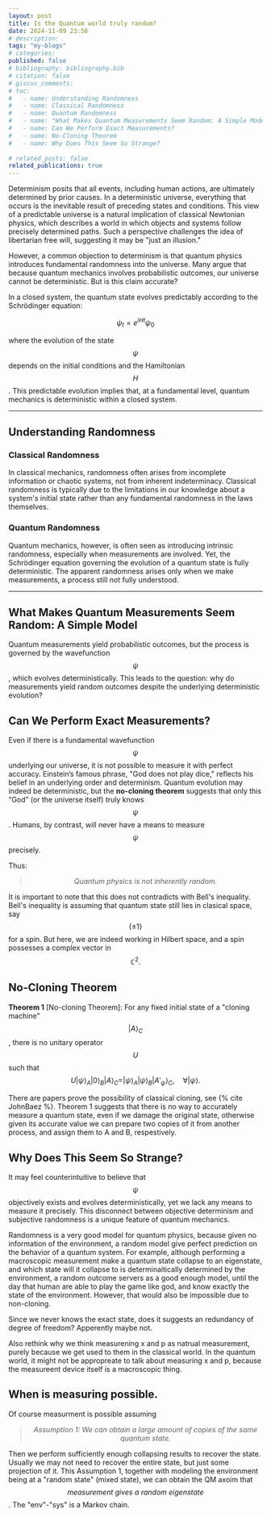 ```yaml
---
layout: post
title: Is the Quantum world truly random? 
date: 2024-11-09 23:58
# description:
tags: "my-blogs"
# categories: 
published: false
# bibliography: bibliography.bib
# citation: false
# giscus_comments: 
# toc:
#   - name: Understanding Randomness
#   - name: Classical Randomness
#   - name: Quantum Randomness
#   - name: "What Makes Quantum Measurements Seem Random: A Simple Model"
#   - name: Can We Perform Exact Measurements?
#   - name: No-Cloning Theorem
#   - name: Why Does This Seem So Strange?
  
# related_posts: false
related_publications: true
---
```


Determinism posits that all events, including human actions, are ultimately determined by prior causes. In a deterministic universe, everything that occurs is the inevitable result of preceding states and conditions. This view of a predictable universe is a natural implication of classical Newtonian physics, which describes a world in which objects and systems follow precisely determined paths. Such a perspective challenges the idea of libertarian free will, suggesting it may be "just an illusion."

However, a common objection to determinism is that quantum physics introduces fundamental randomness into the universe. Many argue that because quantum mechanics involves probabilistic outcomes, our universe cannot be deterministic. But is this claim accurate?

In a closed system, the quantum state evolves predictably according to the Schrödinger equation:

$$
\psi_t = e^{iHt}\psi_0
$$

where the evolution of the state $$\psi$$ depends on the initial conditions and the Hamiltonian $$H$$. This predictable evolution implies that, at a fundamental level, quantum mechanics is deterministic within a closed system. 

---
## Understanding Randomness

### Classical Randomness

In classical mechanics, randomness often arises from incomplete information or chaotic systems, not from inherent indeterminacy. Classical randomness is typically due to the limitations in our knowledge about a system's initial state rather than any fundamental randomness in the laws themselves.

### Quantum Randomness

Quantum mechanics, however, is often seen as introducing intrinsic randomness, especially when measurements are involved. Yet, the Schrödinger equation governing the evolution of a quantum state is fully deterministic. The apparent randomness arises only when we make measurements, a process still not fully understood.

---

## What Makes Quantum Measurements Seem Random: A Simple Model

Quantum measurements yield probabilistic outcomes, but the process is governed by the wavefunction $$\psi$$, which evolves deterministically. This leads to the question: why do measurements yield random outcomes despite the underlying deterministic evolution?

## Can We Perform Exact Measurements?

Even if there is a fundamental wavefunction $$\psi$$ underlying our universe, it is not possible to measure it with perfect accuracy. Einstein’s famous phrase, "God does not play dice," reflects his belief in an underlying order and determinism. Quantum evolution may indeed be deterministic, but the **no-cloning theorem** suggests that only this “God” (or the universe itself) truly knows $$\psi$$. Humans, by contrast, will never have a means to measure $$\psi$$ precisely.

Thus:

>$$\textit{Quantum physics is not inherently random.}$$

It is important to note that this does not contradicts with Bell's inequality. Bell's inequality is assuming that quantum state still lies in clasical space, say $$\{\pm1\}$$ for a spin. But here, we are indeed working in Hilbert space, and a spin possesses a complex vector in $$\mathbb{C}^2.$$

## No-Cloning Theorem

**Theorem 1** [No-cloning Theorem]: For any fixed initial state of a "cloning machine" $$|A\rangle_C$$, there is no unitary operator $$U$$ such that
$$
U |\psi\rangle_A |0\rangle_B |A\rangle_C = |\psi\rangle_A |\psi\rangle_B |A'_\psi\rangle_C, \quad \forall |\psi\rangle.
$$

There are papers prove the possibility of classical cloning, see {% cite JohnBaez %}.  Theorem 1 suggests that there is no way to accurately measure a quantum state, even if we damage the original state, otherwise given its accurate value we can prepare two copies of it from another process, and assign them to A and B, respestively.


## Why Does This Seem So Strange?

It may feel counterintuitive to believe that $$\psi$$ objectively exists and evolves deterministically, yet we lack any means to measure it precisely. This disconnect between objective determinism and subjective randomness is a unique feature of quantum mechanics. 

Randomness is a very good model for quantum physics, because given no information of the environment, a random model give perfect prediction on the behavior of a quantum system. For example, although performing a macroscopic measurement make a quantum state collapse to an eigenstate, and which state will it collapse to is determinaitically determined by the environment, a random outcome servers as a good enough model, until the day that human are able to play the game like god, and know exactly the state of the environment. However, that would also be  impossible due to non-cloning. 

Since we never knows the exact state, does it suggests an redundancy of degree of freedom? Apperently maybe not. 

Also rethink why we think measurening x and p as natrual measurement, purely because we get used to them in the classical world. In the quantum world, it might not be appropreate to talk about  measuring x and p, because the measureent device itself is a macroscopic thing. 


## When is measuring possible.

Of course measurment is possible assuming
> $$\textit{Assumption 1: We can obtain a large amount of copies of the same quantum state.}$$

Then we perform sufficiently enough collapsing results to recover the state. Usually we may not need to recover the entire state, but just some projection of it. This Assumption 1, together with modeling the environment being at a "random state" (mixed state), we can obtain the QM axoim that $$\textit{measurement gives a random eigenstate}$$. The "env"-"sys" is a Markov chain.

<!--  bibliography --cited 在 post.liquid里面自动有了，if related_publications--> 
